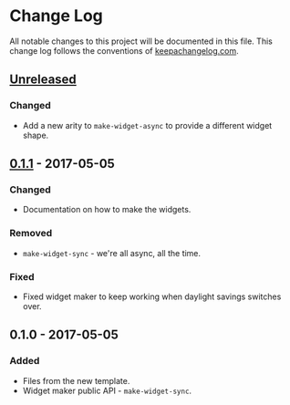 # Change Log
All notable changes to this project will be documented in this file. This change log follows the conventions of [keepachangelog.com](http://keepachangelog.com/).

## [Unreleased]
### Changed
- Add a new arity to `make-widget-async` to provide a different widget shape.

## [0.1.1] - 2017-05-05
### Changed
- Documentation on how to make the widgets.

### Removed
- `make-widget-sync` - we're all async, all the time.

### Fixed
- Fixed widget maker to keep working when daylight savings switches over.

## 0.1.0 - 2017-05-05
### Added
- Files from the new template.
- Widget maker public API - `make-widget-sync`.

[Unreleased]: https://github.com/your-name/natal-wrapper/compare/0.1.1...HEAD
[0.1.1]: https://github.com/your-name/natal-wrapper/compare/0.1.0...0.1.1
